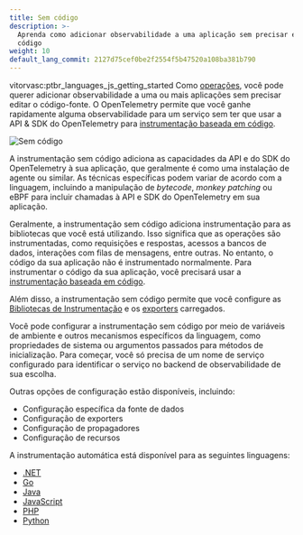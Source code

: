 ```yaml
---
title: Sem código
description: >-
  Aprenda como adicionar observabilidade a uma aplicação sem precisar escrever
  código
weight: 10
default_lang_commit: 2127d75cef0be2f2554f5b47520a108ba381b790
---
```

vitorvasc:ptbr_languages_js_getting_started
Como [operações](/docs/getting-started/ops/), você pode querer adicionar
observabilidade a uma ou mais aplicações sem precisar editar o código-fonte. O
OpenTelemetry permite que você ganhe rapidamente alguma observabilidade para um
serviço sem ter que usar a API & SDK do OpenTelemetry para
[instrumentação baseada em código](/docs/concepts/instrumentation/code-based).

![Sem código](./zero-code.svg)

A instrumentação sem código adiciona as capacidades da API e do SDK do
OpenTelemetry à sua aplicação, que geralmente é como uma instalação de agente ou
similar. As técnicas específicas podem variar de acordo com a linguagem,
incluindo a manipulação de _bytecode_, _monkey patching_ ou eBPF para incluir
chamadas à API e SDK do OpenTelemetry em sua aplicação.

Geralmente, a instrumentação sem código adiciona instrumentação para as
bibliotecas que você está utilizando. Isso significa que as operações são
instrumentadas, como requisições e respostas, acessos a bancos de dados,
interações com filas de mensagens, entre outras. No entanto, o código da sua
aplicação não é instrumentado normalmente. Para instrumentar o código da sua
aplicação, você precisará usar a
[instrumentação baseada em código](/docs/concepts/instrumentation/code-based).

Além disso, a instrumentação sem código permite que você configure as
[Bibliotecas de Instrumentação](/docs/concepts/instrumentation/libraries) e os
[exporters](/docs/concepts/components/#exporters) carregados.

Você pode configurar a instrumentação sem código por meio de variáveis de
ambiente e outros mecanismos específicos da linguagem, como propriedades de
sistema ou argumentos passados para métodos de inicialização. Para começar, você
só precisa de um nome de serviço configurado para identificar o serviço no
backend de observabilidade de sua escolha.

Outras opções de configuração estão disponíveis, incluindo:

- Configuração específica da fonte de dados
- Configuração de exporters
- Configuração de propagadores
- Configuração de recursos

A instrumentação automática está disponível para as seguintes linguagens:

- [.NET](/docs/zero-code/net/)
- [Go](/docs/zero-code/go)
- [Java](/docs/zero-code/java/)
- [JavaScript](/docs/zero-code/js/)
- [PHP](/docs/zero-code/php/)
- [Python](/docs/zero-code/python/)
